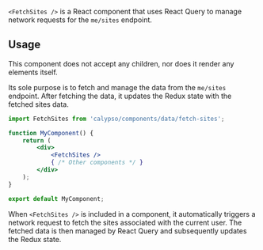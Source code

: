 `<FetchSites />` is a React component that uses React Query to manage network requests for the `me/sites` endpoint.

## Usage

This component does not accept any children, nor does it render any elements itself.

Its sole purpose is to fetch and manage the data from the `me/sites` endpoint. After fetching the data, it updates the Redux state with the fetched sites data.

```jsx
import FetchSites from 'calypso/components/data/fetch-sites';

function MyComponent() {
	return (
		<div>
			<FetchSites />
			{ /* Other components */ }
		</div>
	);
}

export default MyComponent;
```

When `<FetchSites />` is included in a component, it automatically triggers a network request to fetch the sites associated with the current user. The fetched data is then managed by React Query and subsequently updates the Redux state.
